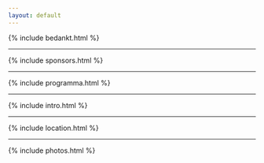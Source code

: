 ```yaml
---
layout: default
---
```


{% include bedankt.html %}

---

{% include sponsors.html %}

---

{% include programma.html %}

---

{% include intro.html %}

---

{% include location.html %}


---

{% include photos.html %}

